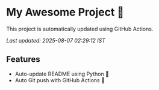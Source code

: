 # My Awesome Project 🚀

This project is automatically updated using GitHub Actions.

_Last updated: 2025-08-07 02:29:12 IST_

## Features
- Auto-update README using Python 🐍
- Auto Git push with GitHub Actions 🤖
